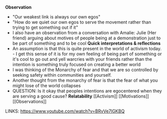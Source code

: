
**Observation**
- "Our weakest link is always our own egos"
- "How do we quiet our own egos to serve the movement rather than trying to get something out if it"
- I also have an observation from a conversation with Amalie: Julie (Her friend) arguing about motives of people being at a demonstration just to be part of something and to be cool
**Quick interpretations & reflections**
- An assumption is that this is quite present in the world of activism today. - I get this sense of it is for my own feeling of being part of something or it's cool to go out and yell warcries with your friends rather than the intention is something truly focused on creating a better world
- I was thinking of the Monarchy of fear and that we are so controlled by seeking safety within communities and yourself.
- Another thought from the monarchy of fear is that the fear of what you might lose of the world collapses
- QUESTION: Is it okay that peoples intentions are egocentered when they are serving a good cause?
**Relatability**
[[Activism]]
[[Motivations]]
[[Observations]]


LINKS:
https://www.youtube.com/watch?v=BRvVe7lGKBQ